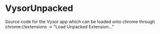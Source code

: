 # VysorUnpacked
Source code for the Vysor app which can be loaded onto chrome through chrome://extensions -> "Load Unpacked Extension..."
